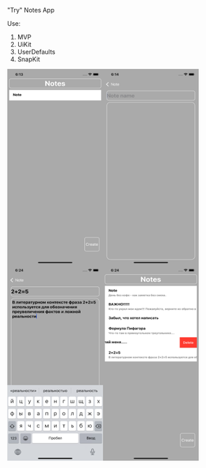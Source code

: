 "Try" Notes App

Use:
1. MVP
2. UiKit
3. UserDefaults
4. SnapKit

<div style="display: flex;">
    <img src="ScreenImage/1image.png" width="220" height="450">
    <img src="ScreenImage/2image.png" width="220" height="450">
</div>

<div style="display: flex;">
    <img src="ScreenImage/3image.png" width="220" height="450">
    <img src="ScreenImage/4image.png" width="220" height="450">
</div>
